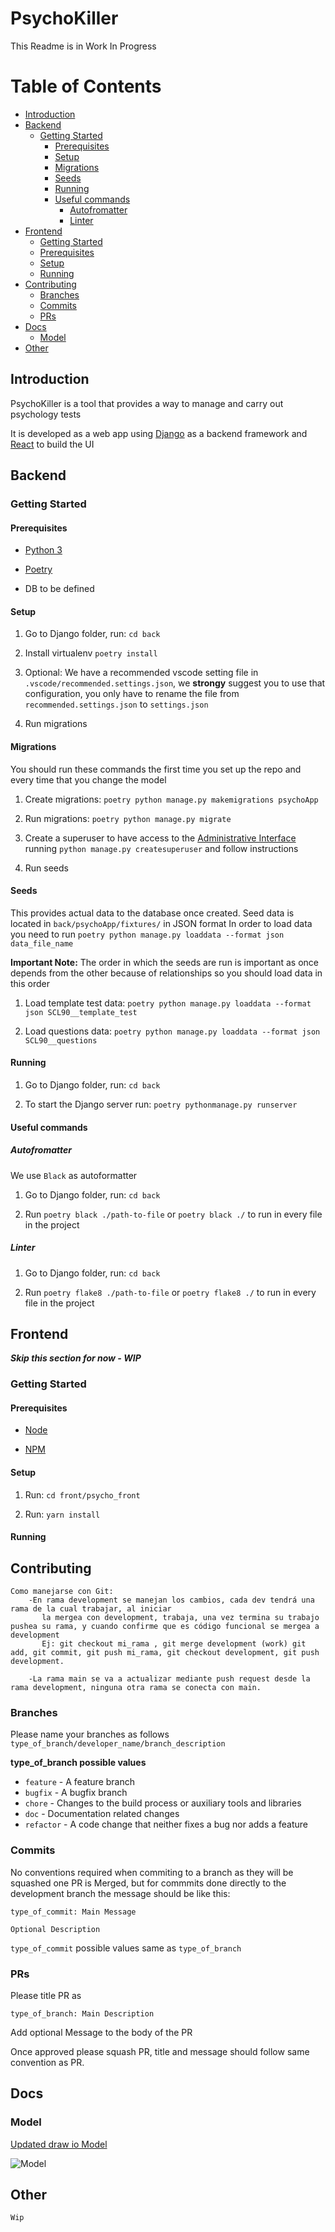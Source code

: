 # PsychoKiller

This Readme is in Work In Progress

# Table of Contents

- [Introduction](#introduction)
- [Backend](#backend)
  - [Getting Started](#getting-started)
    - [Prerequisites](#prerequisites)
    - [Setup](#setup)
    - [Migrations](#migrations)
    - [Seeds](#seeds)
    - [Running](#running)
    - [Useful commands](#useful-commands)
      - [Autofromatter](#autofromatter)
      - [Linter](#linter)
- [Frontend](#frontend)
  - [Getting Started](#getting-started)
  - [Prerequisites](#prerequisites)
  - [Setup](#setup)
  - [Running](#running)
- [Contributing](#contributing)
  - [Branches](#branches)
  - [Commits](#commits)
  - [PRs](#prs)
- [Docs](#docs)
  - [Model](#model)
- [Other](#other)

## Introduction

PsychoKiller is a tool that provides a way to manage and carry out psychology tests

It is developed as a web app using [Django](https://www.djangoproject.com/) as a backend framework and [React](https://reactjs.org/) to build the UI

## Backend

### Getting Started

#### Prerequisites

- [Python 3](https://www.python.org/)

- [Poetry](https://python-poetry.org/)

- DB to be defined

#### Setup

1. Go to Django folder, run: `cd back`

2. Install virtualenv `poetry install`

3. Optional: We have a recommended vscode setting file in `.vscode/recommended.settings.json`, we **strongy** suggest you to use that configuration, you only have to rename the file from `recommended.settings.json` to `settings.json`

4. Run migrations

#### Migrations

You should run these commands the first time you set up the repo and every time that you change the model

1. Create migrations: `poetry python manage.py makemigrations psychoApp`

2. Run migrations: `poetry python manage.py migrate`

3. Create a superuser to have access to the [Administrative Interface](https://docs.djangoproject.com/en/3.1/ref/contrib/admin/) running `python manage.py createsuperuser` and follow instructions

4. Run seeds

#### Seeds

This provides actual data to the database once created. Seed data is located in `back/psychoApp/fixtures/` in JSON format
In order to load data you need to run `poetry python manage.py loaddata --format json data_file_name`

**Important Note:** The order in which the seeds are run is important as once depends from the other because of relationships so you should load data in this order

1. Load template test data: `poetry python manage.py loaddata --format json SCL90__template_test`

2. Load questions data: `poetry python manage.py loaddata --format json SCL90__questions`

#### Running

1. Go to Django folder, run: `cd back`

2. To start the Django server run: `poetry pythonmanage.py runserver`

#### Useful commands

##### Autofromatter

We use `Black` as autoformatter

1. Go to Django folder, run: `cd back`

2. Run `poetry black ./path-to-file` or `poetry black ./` to run in every file in the project

##### Linter

1. Go to Django folder, run: `cd back`

1. Run `poetry flake8 ./path-to-file` or `poetry flake8 ./` to run in every file in the project

## Frontend

**_Skip this section for now - WIP_**

### Getting Started

#### Prerequisites

- [Node](https://nodejs.org)

- [NPM](https://www.npmjs.com/)

#### Setup

1. Run: `cd front/psycho_front`

2. Run: `yarn install`

#### Running

## Contributing

```
Como manejarse con Git:
    -En rama development se manejan los cambios, cada dev tendrá una rama de la cual trabajar, al iniciar
       la mergea con development, trabaja, una vez termina su trabajo pushea su rama, y cuando confirme que es código funcional se mergea a development
       Ej: git checkout mi_rama , git merge development (work) git add, git commit, git push mi_rama, git checkout development, git push development.

    -La rama main se va a actualizar mediante push request desde la rama development, ninguna otra rama se conecta con main.
```

### Branches

Please name your branches as follows `type_of_branch/developer_name/branch_description`

**type_of_branch possible values**

- `feature` - A feature branch
- `bugfix` - A bugfix branch
- `chore` - Changes to the build process or auxiliary tools and libraries
- `doc` - Documentation related changes
- `refactor` - A code change that neither fixes a bug nor adds a feature

### Commits

No conventions required when commiting to a branch as they will be squashed one PR is Merged, but for commmits done directly to the development branch the message should be like this:

```
type_of_commit: Main Message

Optional Description
```

`type_of_commit` possible values same as `type_of_branch`

### PRs

Please title PR as

`type_of_branch: Main Description`

Add optional Message to the body of the PR

Once approved please squash PR, title and message should follow same convention as PR.

## Docs

### Model

[Updated draw io Model](https://drive.google.com/file/d/10hqU88j-wviGUm4WkoZvQdNqPKNEO4dV/view?usp=sharing)

![Model](docs/ModeloDataBase_0_1.jpg)

## Other

```
Wip
```
